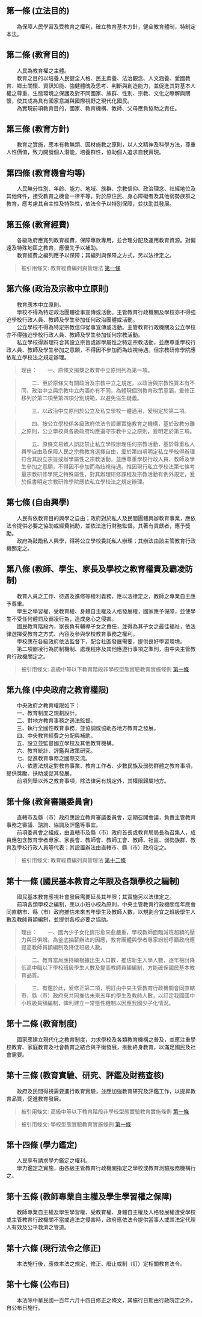 第一條 (立法目的)
-----------------
　　為保障人民學習及受教育之權利，確立教育基本方針，健全教育體制，特制定本法。  


第二條 (教育目的)
-----------------
　　人民為教育權之主體。  
　　教育之目的以培養人民健全人格、民主素養、法治觀念、人文涵養、愛國教育、鄉土關懷、資訊知能、強健體魄及思考、判斷與創造能力，並促進其對基本人權之尊重、生態環境之保護及對不同國家、族群、性別、宗教、文化之瞭解與關懷，使其成為具有國家意識與國際視野之現代化國民。  
　　為實現前項教育目的，國家、教育機構、教師、父母應負協助之責任。  


第三條 (教育方針)
-----------------
　　教育之實施，應本有教無類、因材施教之原則，以人文精神及科學方法，尊重人性價值，致力開發個人潛能，培養群性，協助個人追求自我實現。  


第四條 (教育機會均等)
---------------------
　　人民無分性別、年齡、能力、地域、族群、宗教信仰、政治理念、社經地位及其他條件，接受教育之機會一律平等。對於原住民、身心障礙者及其他弱勢族群之教育，應考慮其自主性及特殊性，依法令予以特別保障，並扶助其發展。  


第五條 (教育經費)
-----------------
　　各級政府應寬列教育經費，保障專款專用，並合理分配及運用教育資源。對偏遠及特殊地區之教育，應優先予以補助。  
　　教育經費之編列應予以保障；其編列與保障之方式，另以法律定之。  
> 被引用條文: 教育經費編列與管理法 [第一條](../../主計/預算/教育經費編列與管理法.md#第一條-立法目的及依據)



第六條 (政治及宗教中立原則)
---------------------------
　　教育應本中立原則。  
　　學校不得為特定政治團體從事宣傳或活動。主管教育行政機關及學校亦不得強迫學校行政人員、教師及學生參加任何政治團體或活動。  
　　公立學校不得為特定宗教信仰從事宣傳或活動。主管教育行政機關及公立學校亦不得強迫學校行政人員、教師及學生參加任何宗教活動。  
　　私立學校得辦理符合其設立宗旨或辦學屬性之特定宗教活動，並應尊重學校行政人員、教師及學生參加之意願，不得因不參加而為歧視待遇。但宗教研修學院應依私立學校法之規定辦理。  
> 理由：　　一、原條文揭櫫之教育中立原則列為第一項。

> 　　二、至於原條文有關政治及宗教中立之規定，以政治與宗教性質本有不同，政治中立與宗教中立內涵亦有不同，為體現個別教育政策意涵，爰修正移列於第二項至第四項分別規範，以避免滋生疑義。

> 　　三、以政治中立原則於公立及私立學校一體適用，爰明定於第二項。

> 　　四、按公立學校係各級政府依法令設置實施教育之機構，基於政教分離之原則，公立學校與各級政府均應遵守宗教中立之原則，爰明定於第三項。

> 　　五、原條文易致人誤認禁止私立學校辦理任何宗教活動，基於尊重私人興學自由及保障人民之宗教教育選擇自由，爰於第四項明定私立學校得辦理符合其設立宗旨或辦學屬性之宗教活動，並應尊重學校行政人員、教師及學生參加之意願，不得因不參加而為歧視待遇。惟因現行私立學校法第七條考量宗教研修學院之特殊屬性，對其辦理研修課程及宗教活動有例外規定，爰於但書明定宗教研修學院應依私立學校法之規定辦理。



第七條 (自由興學)
-----------------
　　人民有依教育目的興學之自由；政府對於私人及民間團體興辦教育事業，應依法令提供必要之協助或經費補助，並依法進行財務監督。其著有貢獻者，應予獎勵。  
　　政府為鼓勵私人興學，得將公立學校委託私人辦理；其辦法由該主管教育行政機關定之。  


第八條 (教師、學生、家長及學校之教育權責及霸凌防制)
---------------------------------------------------
　　教育人員之工作、待遇及進修等權利義務，應以法律定之，教師之專業自主應予尊重。  
　　學生之學習權、受教育權、身體自主權及人格發展權，國家應予保障，並使學生不受任何體罰及霸凌行為，造成身心之侵害。  
　　國民教育階段內，家長負有輔導子女之責任，並得為其子女之最佳福祉，依法律選擇受教育之方式、內容及參與學校教育事務之權利。  
　　學校應在各級政府依法監督下，配合社區發展需要，提供良好學習環境。  
　　第二項霸凌行為防制機制、處理程序及其他應遵行事項之準則，由中央主管教育行政機關定之。  
> 被引用條文: 高級中等以下教育階段非學校型態實驗教育實施條例 [第一條](../../教育/中等教育/高級中等以下教育階段非學校型態實驗教育實施條例.md#第一條-立法目的)



第九條 (中央政府之教育權限)
---------------------------
　　中央政府之教育權限如下：  
　　一、教育制度之規劃設計。  
　　二、對地方教育事務之適法監督。  
　　三、執行全國性教育事務，並協調或協助各地方教育之發展。  
　　四、中央教育經費之分配與補助。  
　　五、設立並監督國立學校及其他教育機構。  
　　六、教育統計、評鑑與政策研究。  
　　七、促進教育事務之國際交流。  
　　八、依憲法規定對教育事業、教育工作者、少數民族及弱勢群體之教育事項，提供獎勵、扶助或促其發展。  
　　前項列舉以外之教育事項，除法律另有規定外，其權限歸屬地方。  


第十條 (教育審議委員會)
-----------------------
　　直轄市及縣（市）政府應設立教育審議委員會，定期召開會議，負責主管教育事務之審議、諮詢、協調及評鑑等事宜。  
　　前項委員會之組成，由直轄市及縣（市）政府首長或教育局局長為召集人，成員應包含教育學者專家、家長會、教師會、教師工會、教師、社區、弱勢族群、教育及學校行政人員等代表；其設置辦法由直轄市、縣（市）政府定之。  
> 被引用條文: 教育經費編列與管理法 [第十二條](../../主計/預算/教育經費編列與管理法.md#第十二條-地方教育經費之編列及審議)



第十一條 (國民基本教育之年限及各類學校之編制)
---------------------------------------------
　　國民基本教育應視社會發展需要延長其年限；其實施另以法律定之。  
　　前項各類學校之編制，應以小班小校為原則，中央主管教育行政機關每年應會同直轄市、縣（市）政府推估未來五年學生及教師人數，以規劃合宜之班級學生人數及教師員額編制，並提供各校必要之協助。  
> 理由：　　一、國內少子女化情形愈來愈嚴重，學校教師面臨減班超額的壓力與日俱增。為釜底抽薪辦法的因應，教育團體與學者專家紛紛呼籲政府應提高教師員額編制及降低班級人數。

> 　　二、教育當局應持續根據出生人口數，推估新生入學人數，逐年檢討降低高中職以下學校班級學生人數及提高教師員額編制，方能確保國民基本教育品質。

> 　　三、有鑑於此，爰修正第二項，明訂由中央主管教育行政機關會同直轄市、縣（市）政府來共同推估未來五年的學生及教師人數，以訂定我國國中小班級員額編制，俾利建立一常態性機制以因應我國少子化情況。



第十二條 (教育制度)
-------------------
　　國家應建立現代化之教育制度，力求學校及各類教育機構之普及，並應注重學校教育、家庭教育及社會教育之結合與平衡發展，推動終身教育，以滿足國民及社會需要。  


第十三條 (教育實驗、研究、評鑑及財務查核)
-----------------------------------------
　　政府及民間得視需要進行教育實驗，並應加強教育研究及評鑑工作，以提昇教育品質，促進教育發展。  
> 被引用條文: 高級中等以下教育階段非學校型態實驗教育實施條例 [第一條](../../教育/中等教育/高級中等以下教育階段非學校型態實驗教育實施條例.md#第一條-立法目的)

> 被引用條文: 學校型態實驗教育實施條例 [第一條](../../教育/教育政務/學校型態實驗教育實施條例.md#第一條-立法目的)



第十四條 (學力鑑定)
-------------------
　　人民享有請求學力鑑定之權利。  
　　學力鑑定之實施，由各級主管教育行政機關指定之學校或教育測驗服務機構行之。  


第十五條 (教師專業自主權及學生學習權之保障)
-------------------------------------------
　　教師專業自主權及學生學習權、受教育權、身體自主權及人格發展權遭受學校或主管教育行政機關不當或違法之侵害時，政府應依法令提供當事人或其法定代理人有效及公平救濟之管道。  


第十六條 (現行法令之修正)
-------------------------
　　本法施行後，應依本法之規定，修正、廢止或制（訂）定相關教育法令。  


第十七條 (公布日)
-----------------
　　本法除中華民國一百年六月十四日修正之條文，其施行日期由行政院定之外，自公布日施行。